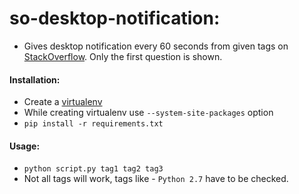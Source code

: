# so-desktop-notification:
* Gives desktop notification every 60 seconds from given tags on
  [StackOverflow](https://stackoverflow.com/). Only the first question is shown.

#### Installation:
* Create a [virtualenv](http://docs.python-guide.org/en/latest/dev/virtualenvs/#virtual-environments)
* While creating virtualenv use `--system-site-packages` option
* `pip install -r requirements.txt`

#### Usage:
* `python script.py tag1 tag2 tag3`
* Not all tags will work, tags like - `Python 2.7` have to be checked.
